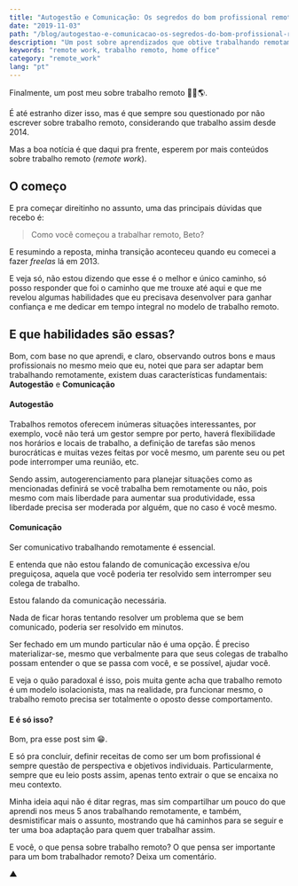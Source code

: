 ```yaml
---
title: "Autogestão e Comunicação: Os segredos do bom profissional remoto"
date: "2019-11-03"
path: "/blog/autogestao-e-comunicacao-os-segredos-do-bom-profissional-remoto/"
description: "Um post sobre aprendizados que obtive trabalhando remotamente e dicas de como se adaptar bem neste modelo de trabalho"
keywords: "remote work, trabalho remoto, home office"
category: "remote_work"
lang: "pt"
---
```


Finalmente, um post meu sobre trabalho remoto 🎉🙌🌎.

É até estranho dizer isso, mas é que sempre sou questionado por não escrever sobre trabalho remoto, considerando que trabalho assim desde 2014.

Mas a boa notícia é que daqui pra frente, esperem por mais conteúdos sobre trabalho remoto (_remote work_).

## O começo

E pra começar direitinho no assunto, uma das principais dúvidas que recebo é:

> Como você começou a trabalhar remoto, Beto?

E resumindo a reposta, minha transição aconteceu quando eu comecei a fazer _freelas_ lá em 2013.

E veja só, não estou dizendo que esse é o melhor e único caminho, só posso responder que foi o caminho que me trouxe até aqui e que me revelou algumas habilidades que eu precisava desenvolver para ganhar confiança e me dedicar em tempo integral no modelo de trabalho remoto.

## E que habilidades são essas?

Bom, com base no que aprendi, e claro, observando outros bons e maus profissionais no mesmo meio que eu, notei que para ser adaptar bem trabalhando remotamente, existem duas características fundamentais: **Autogestão** e **Comunicação**

#### Autogestão

Trabalhos remotos oferecem inúmeras situações interessantes, por exemplo, você não terá um gestor sempre por perto, haverá flexibilidade nos horários e locais de trabalho, a definição de tarefas são menos burocráticas e muitas vezes feitas por você mesmo, um parente seu ou pet pode interromper uma reunião, etc.

Sendo assim, autogerenciamento para planejar situações como as mencionadas definirá se você trabalha bem remotamente ou não, pois mesmo com mais liberdade para aumentar sua produtividade, essa liberdade precisa ser moderada por alguém, que no caso é você mesmo.

#### Comunicação

Ser comunicativo trabalhando remotamente é essencial.

E entenda que não estou falando de comunicação excessiva e/ou preguiçosa, aquela que você poderia ter resolvido sem interromper seu colega de trabalho.

Estou falando da comunicação necessária.

Nada de ficar horas tentando resolver um problema que se bem comunicado, poderia ser resolvido em minutos.

Ser fechado em um mundo particular não é uma opção. É preciso materializar-se, mesmo que verbalmente para que seus colegas de trabalho possam entender o que se passa com você, e se possível, ajudar você.

E veja o quão paradoxal é isso, pois muita gente acha que trabalho remoto é um modelo isolacionista, mas na realidade, pra funcionar mesmo, o trabalho remoto precisa ser totalmente o oposto desse comportamento.

#### E é só isso?

Bom, pra esse post sim 😁.

E só pra concluir, definir receitas de como ser um bom profissional é sempre questão de perspectiva e objetivos individuais. Particularmente, sempre que eu leio posts assim, apenas tento extrair o que se encaixa no meu contexto.

Minha ideia aqui não é ditar regras, mas sim compartilhar um pouco do que aprendi nos meus 5 anos trabalhando remotamente, e também, desmistificar mais o assunto, mostrando que há caminhos para se seguir e ter uma boa adaptação para quem quer trabalhar assim.

E você, o que pensa sobre trabalho remoto? O que pensa ser importante para um bom trabalhador remoto? Deixa um comentário.

▲
